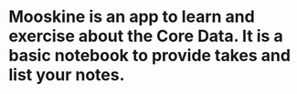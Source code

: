 # Mooskine is an app to learn and exercise about the Core Data. It is a basic notebook to provide takes and list your notes. 
